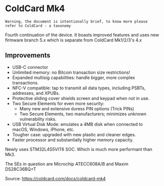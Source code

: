 # ColdCard Mk4

```
Warning, the document is intentionally brief, to know more please refer to ColdCard - a taxonomy
```

Fourth continuation of the device. It boasts improved features and uses new firmware branch 5.x which is separate from ColdCard Mk1/2/3's 4.x

## Improvements

* USB-C connector
* Unlimited memory: no Bitcoin transaction size restrictions!
* Expanded multisig capabilities: handle bigger, more complex transactions.
* NFC-V compatible: tap to transmit all data types, including PSBTs, addresses, and XPUBs.
* Protective sliding cover shields screen and keypad when not in use.
* Two Secure Elements for even more security:
    * Many new and extensive duress PIN options (Trick PINs)
    * Two Secure Elements, two manufacturers; minimizes unknown vulnerability risks.
* USB Virtual Disk Mode: emulates a 4MB disk when connected to macOS, Windows, iPhone, etc.
* Tougher case: upgraded with new plastic and cleaner edges.
* Faster processor and substantially higher memory capacity.

Newly uses STM32L4S5VIT6 SOC. Which is much more performant than Mk3.

The SEs in question are Microchip ATECC608A/B and Maxim DS28C36BQ+T

Source: https://coldcard.com/docs/coldcard-mk4